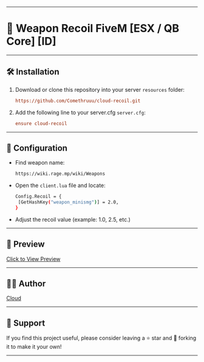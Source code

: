 
---
# 🔫 Weapon Recoil FiveM [ESX / QB Core] [ID]

---
## 🛠 Installation
1. Download or clone this repository into your server `resources` folder:
   ```cfg
   https://github.com/Comethruuu/cloud-recoil.git
   ```
3. Add the following line to your server.cfg `server.cfg`:
   ```cfg
   ensure cloud-recoil
   ```

---
## 🔧 Configuration
- Find weapon name:
  ```bash
  https://wiki.rage.mp/wiki/Weapons
  ``` 
- Open the `client.lua` file and locate:
   ```bash
   Config.Recoil = {
    [GetHashKey("weapon_minismg")] = 2.0,
   }
   ```
- Adjust the recoil value (example: 1.0, 2.5, etc.)

---
## 🚀 Preview
[Click to View Preview](https://streamable.com/7ufgkm)

---
## 🧑‍💻 Author
[Cloud](https://github.com/Comethruuu)

---
## 💖 Support
If you find this project useful, please consider leaving a ⭐ star and 🔁 forking it to make it your own!

---
